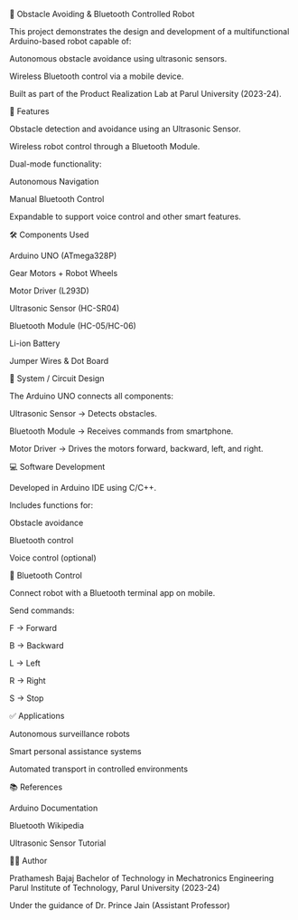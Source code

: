 🤖 Obstacle Avoiding & Bluetooth Controlled Robot

This project demonstrates the design and development of a multifunctional Arduino-based robot capable of:

Autonomous obstacle avoidance using ultrasonic sensors.

Wireless Bluetooth control via a mobile device.

Built as part of the Product Realization Lab at Parul University (2023-24).

📌 Features

Obstacle detection and avoidance using an Ultrasonic Sensor.

Wireless robot control through a Bluetooth Module.

Dual-mode functionality:

Autonomous Navigation

Manual Bluetooth Control

Expandable to support voice control and other smart features.

🛠 Components Used

Arduino UNO (ATmega328P)

Gear Motors + Robot Wheels

Motor Driver (L293D)

Ultrasonic Sensor (HC-SR04)

Bluetooth Module (HC-05/HC-06)

Li-ion Battery

Jumper Wires & Dot Board

🔌 System / Circuit Design

The Arduino UNO connects all components:

Ultrasonic Sensor → Detects obstacles.

Bluetooth Module → Receives commands from smartphone.

Motor Driver → Drives the motors forward, backward, left, and right.

💻 Software Development

Developed in Arduino IDE using C/C++.

Includes functions for:

Obstacle avoidance

Bluetooth control

Voice control (optional)

📱 Bluetooth Control

Connect robot with a Bluetooth terminal app on mobile.

Send commands:

F → Forward

B → Backward

L → Left

R → Right

S → Stop

✅ Applications

Autonomous surveillance robots

Smart personal assistance systems

Automated transport in controlled environments

📚 References

Arduino Documentation

Bluetooth Wikipedia

Ultrasonic Sensor Tutorial

👨‍💻 Author

Prathamesh Bajaj
Bachelor of Technology in Mechatronics Engineering
Parul Institute of Technology, Parul University (2023-24)

Under the guidance of Dr. Prince Jain (Assistant Professor)
